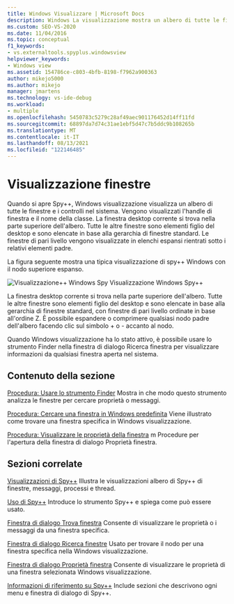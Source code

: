 ```yaml
---
title: Windows Visualizzare | Microsoft Docs
description: Windows La visualizzazione mostra un albero di tutte le finestre e di tutti i controlli. Usarlo come punto di partenza per ottenere informazioni sulle finestre di interesse.
ms.custom: SEO-VS-2020
ms.date: 11/04/2016
ms.topic: conceptual
f1_keywords:
- vs.externaltools.spyplus.windowsview
helpviewer_keywords:
- Windows view
ms.assetid: 154786ce-c803-4bfb-8198-f7962a900363
author: mikejo5000
ms.author: mikejo
manager: jmartens
ms.technology: vs-ide-debug
ms.workload:
- multiple
ms.openlocfilehash: 5450783c5279c28af49aec901176452d14ff11fd
ms.sourcegitcommit: 68897da7d74c31ae1ebf5d47c7b5ddc9b108265b
ms.translationtype: MT
ms.contentlocale: it-IT
ms.lasthandoff: 08/13/2021
ms.locfileid: "122146485"
---
```

# <a name="windows-view"></a>Visualizzazione finestre
Quando si apre Spy++, Windows visualizzazione visualizza un albero di tutte le finestre e i controlli nel sistema. Vengono visualizzati l'handle di finestra e il nome della classe. La finestra desktop corrente si trova nella parte superiore dell'albero. Tutte le altre finestre sono elementi figlio del desktop e sono elencate in base alla gerarchia di finestre standard. Le finestre di pari livello vengono visualizzate in elenchi espansi rientrati sotto i relativi elementi padre.

 La figura seguente mostra una tipica visualizzazione di spy++ Windows con il nodo superiore espanso.

 ![Visualizzazione&#43;&#43; Windows Spy](../debugger/media/spy--_windowsview.png "Spy++_WindowsView") Visualizzazione Windows Spy++

 La finestra desktop corrente si trova nella parte superiore dell'albero. Tutte le altre finestre sono elementi figlio del desktop e sono elencate in base alla gerarchia di finestre standard, con finestre di pari livello ordinate in base all'ordine Z. È possibile espandere o comprimere qualsiasi nodo padre dell'albero facendo clic sul simbolo + o - accanto al nodo.

 Quando Windows visualizzazione ha lo stato attivo, è possibile [](../debugger/window-search-dialog-box.md) usare lo strumento Finder nella finestra di dialogo Ricerca finestra per visualizzare informazioni da qualsiasi finestra aperta nel sistema.

## <a name="in-this-section"></a>Contenuto della sezione
 [Procedura: Usare lo strumento Finder](../debugger/how-to-use-the-finder-tool.md) Mostra in che modo questo strumento analizza le finestre per cercare proprietà o messaggi.

 [Procedura: Cercare una finestra in Windows predefinita](../debugger/how-to-search-for-a-window-in-windows-view.md) Viene illustrato come trovare una finestra specifica in Windows visualizzazione.

 [Procedura: Visualizzare le proprietà della finestra](../debugger/how-to-display-window-properties.md) m Procedure per l'apertura della finestra di dialogo Proprietà finestra.

## <a name="related-sections"></a>Sezioni correlate
 [Visualizzazioni di Spy++](../debugger/spy-increment-views.md) Illustra le visualizzazioni albero di Spy++ di finestre, messaggi, processi e thread.

 [Uso di Spy++](../debugger/using-spy-increment.md) Introduce lo strumento Spy++ e spiega come può essere usato.

 [Finestra di dialogo Trova finestra](../debugger/find-window-dialog-box.md) Consente di visualizzare le proprietà o i messaggi da una finestra specifica.

 [Finestra di dialogo Ricerca finestre](../debugger/window-search-dialog-box.md) Usato per trovare il nodo per una finestra specifica nella Windows visualizzazione.

 [Finestra di dialogo Proprietà finestra](../debugger/window-properties-dialog-box.md) Consente di visualizzare le proprietà di una finestra selezionata Windows visualizzazione.

 [Informazioni di riferimento su Spy++](../debugger/spy-increment-reference.md) Include sezioni che descrivono ogni menu e finestra di dialogo di Spy++.